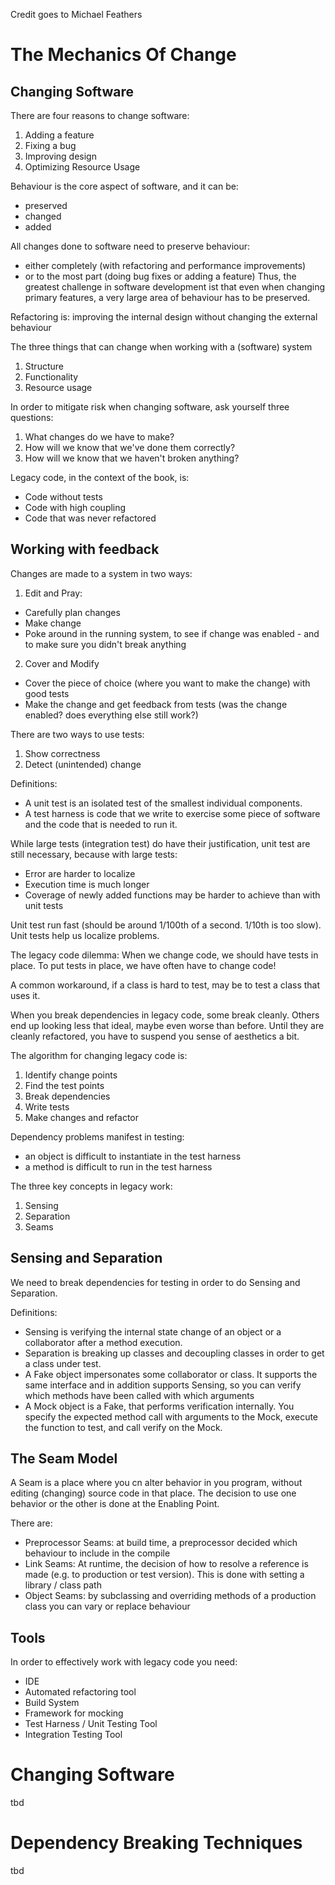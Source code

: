 Credit goes to Michael Feathers

# The Mechanics Of Change

## Changing Software

There are four reasons to change software:

1. Adding a feature
2. Fixing a bug
3. Improving design
4. Optimizing Resource Usage

Behaviour is the core aspect of software, and it can be:
* preserved
* changed
* added

All changes done to software need to preserve behaviour:
* either completely (with refactoring and performance improvements)
* or to the most part (doing bug fixes or adding a feature)
Thus, the greatest challenge in software development ist that even when changing primary features, a very large
area of behaviour has to be preserved.

Refactoring is: improving the internal design without changing the external behaviour

The three things that can change when working with a (software) system

1. Structure
2. Functionality
3. Resource usage

In order to mitigate risk when changing software, ask yourself three questions:

1. What changes do we have to make?
2. How will we know that we've done them correctly?
3. How will we know that we haven't broken anything?

Legacy code, in the context of the book, is:
* Code without tests
* Code with high coupling
* Code that was never refactored

## Working with feedback

Changes are made to a system in two ways:

1. Edit and Pray:
 * Carefully plan changes
 * Make change
 * Poke around in the running system, to see if change was enabled - and to make sure you didn't break anything
2. Cover and Modify
 * Cover the piece of choice (where you want to make the change) with good tests
 * Make the change and get feedback from tests (was the change enabled? does everything else still work?)
 
There are two ways to use tests:

1. Show correctness
1. Detect (unintended) change

Definitions: 
* A unit test is an isolated test of the smallest individual components.
* A test harness is code that we write to exercise some piece of software and the code that is needed to run it.

While large tests (integration test) do have their justification, unit test are still necessary, 
because with large tests:
* Error are harder to localize
* Execution time is much longer
* Coverage of newly added functions may be harder to achieve than with unit tests

Unit test run fast (should be around 1/100th of a second. 1/10th is too slow). Unit tests help us localize problems.

The legacy code dilemma: When we change code, we should have tests in place. To put tests in place, we have often 
have to change code!

A common workaround, if a class is hard to test, may be to test a class that uses it.

When you break dependencies in legacy code, some break cleanly. Others end up looking less that ideal, maybe even 
worse than before. Until they are cleanly refactored, you have to suspend you sense of aesthetics a bit.

The algorithm for changing legacy code is:
1. Identify change points
2. Find the test points
3. Break dependencies
4. Write tests
5. Make changes and refactor

Dependency problems manifest in testing:
* an object is difficult to instantiate in the test harness
* a method is difficult to run in the test harness

The three key concepts in legacy work:
1. Sensing
1. Separation
1. Seams

## Sensing and Separation

We need to break dependencies for testing in order to do Sensing and Separation.

Definitions:
* Sensing is verifying the internal state change of an object or a collaborator after a method execution.
* Separation is breaking up classes and decoupling classes in order to get a class under test.
* A Fake object impersonates some collaborator or class. It supports the same interface and in addition supports 
Sensing, so you can verify which methods have been called with which arguments
* A Mock object is a Fake, that performs verification internally. You specify the expected method call with 
arguments to the Mock, execute the function to test, and call verify on the Mock.

## The Seam Model

A Seam is a place where you cn alter behavior in you program, without editing (changing) source code in that place. 
The decision to use one behavior or the other is done at the Enabling Point.

There are:
* Preprocessor Seams: at build time, a preprocessor decided which behaviour to include in the compile
* Link Seams: At runtime, the decision of how to resolve a reference is made 
(e.g. to production or test version). This is done with setting a library / class path
* Object Seams: by subclassing and overriding methods of a production class you can vary or 
replace behaviour

## Tools

In order to effectively work with legacy code you need:
* IDE
* Automated refactoring tool
* Build System
* Framework for mocking
* Test Harness / Unit Testing Tool
* Integration Testing Tool

# Changing Software
tbd

# Dependency Breaking Techniques
tbd